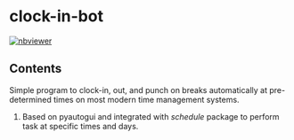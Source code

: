 # clock-in-bot

[![nbviewer](https://raw.githubusercontent.com/jupyter/design/master/logos/Badges/nbviewer_badge.svg)](https://nbviewer.org/github/lperezmo/clock-in-bot/blob/main/Clock_in_bot.ipynb)


## Contents

Simple program to clock-in, out, and punch on breaks automatically at pre-determined times on most modern time management systems.

1. Based on pyautogui and integrated with *schedule* package to perform task at specific times and days.